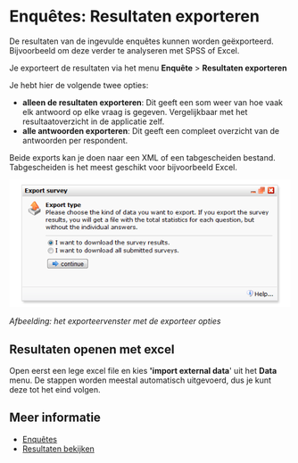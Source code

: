 # Enquêtes: Resultaten exporteren

De resultaten van de ingevulde enquêtes kunnen worden geëxporteerd. 
Bijvoorbeeld om deze verder te analyseren met SPSS of Excel.

Je exporteert de resultaten via het menu **Enquête** > **Resultaten exporteren**

Je hebt hier de volgende twee opties:

* **alleen de resultaten exporteren**: Dit geeft een som weer van hoe 
vaak elk antwoord op elke vraag is gegeven. Vergelijkbaar met het 
resultaatoverzicht in de applicatie zelf.
* **alle antwoorden exporteren**: Dit geeft een compleet overzicht van 
de antwoorden per respondent.

Beide exports kan je doen naar een XML of een tabgescheiden bestand. 
Tabgescheiden is het meest geschikt voor bijvoorbeeld Excel.

![Survey results dialog](../images/surveyresultes.png)

*Afbeelding: het exporteervenster met de exporteer opties*

## Resultaten openen met excel

Open eerst een lege excel file en kies **'import external data**' uit het 
**Data** menu. De stappen worden meestal automatisch uitgevoerd, dus je 
kunt deze tot het eind volgen.

## Meer informatie

* [Enquêtes](./surveys)
* [Resultaten bekijken](./surveys-view-results)
